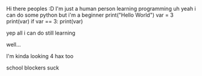 Hi there peoples :D
I'm just a human person learning programming
uh 
yeah
i can do some python but i'm a beginner
print("Hello World")
var = 3
print(var)
if var == 3:
  print(var)


yep all i can do
still learning









well...





I'm kinda looking 4 hax too





school blockers suck
<!---
DogeIsKingOfMemes/DogeIsKingOfMemes is a ✨ special ✨ repository because its `README.md` (this file) appears on your GitHub profile.
You can click the Preview link to take a look at your changes.
--->
